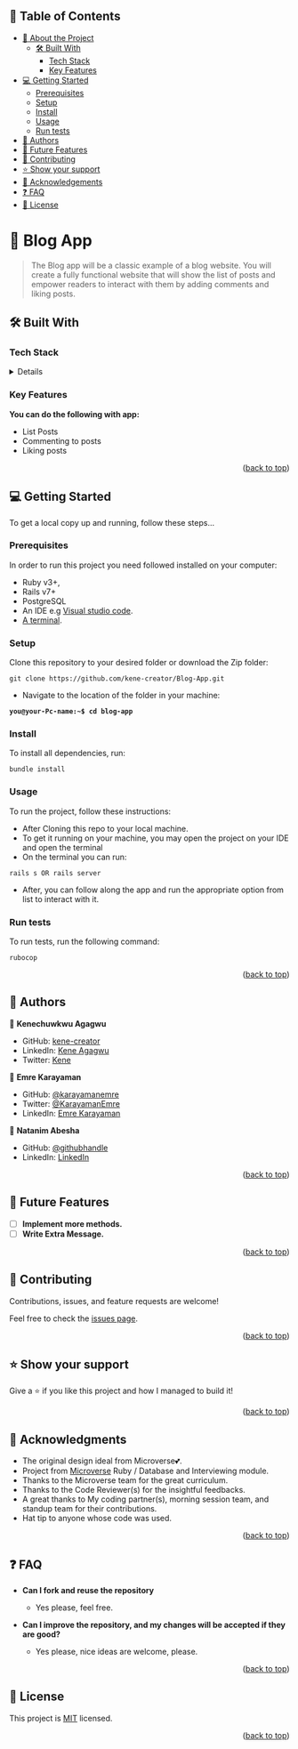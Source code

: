 ## 📗 Table of Contents

- [📖 About the Project](#about-project)
  - [🛠 Built With](#built-with)
    - [Tech Stack](#tech-stack)
    - [Key Features](#key-features)
- [💻 Getting Started](#getting-started)
  - [Prerequisites](#prerequisites)
  - [Setup](#setup)
  - [Install](#install)
  - [Usage](#usage)
  - [Run tests](#run-tests)
- [👥 Authors](#authors)
- [🔭 Future Features](#future-features)
- [🤝 Contributing](#contributing)
- [⭐️ Show your support](#support)
- [🙏 Acknowledgements](#acknowledgements)
- [❓ FAQ](#faq)
- [📝 License](#license)

# 📖 Blog App <a name="about-project"></a>

> The Blog app will be a classic example of a blog website. You will create a fully functional website that will show the list of posts and empower readers to interact with them by adding comments and liking posts.

## 🛠 Built With <a name="built-with"></a>

### Tech Stack <a name="tech-stack"></a>

<details>
  <ul>
    <li><a href="https://www.ruby-lang.org/en/">Ruby on Rails</a></li>
    <li><a href="https://www.ruby-lang.org/en/">PostgreSQL</a></li>
    <li><a href="https://www.ruby-lang.org/en/">RSpec</a></li>
  </ul>
</details>

### Key Features <a name="key-features"></a>

**You can do the following with app:**

- List Posts
- Commenting to posts
- Liking posts

<p align="right">(<a href="#readme-top">back to top</a>)</p>

## 💻 Getting Started <a name="getting-started"></a>

To get a local copy up and running, follow these steps...

### Prerequisites

In order to run this project you need followed installed on your computer:

- Ruby v3+,
- Rails v7+
- PostgreSQL
- An IDE e.g [Visual studio code](https://code.visualstudio.com/).
- [A terminal](https://code.visualstudio.com/docs/terminal/basics).

### Setup

Clone this repository to your desired folder or download the Zip folder:

```
git clone https://github.com/kene-creator/Blog-App.git
```

- Navigate to the location of the folder in your machine:

**`you@your-Pc-name:~$ cd blog-app`**

### Install

To install all dependencies, run:

```
bundle install
```

### Usage

To run the project, follow these instructions:

- After Cloning this repo to your local machine.
- To get it running on your machine, you may open the project on your IDE and open the terminal
- On the terminal you can run:

```
rails s OR rails server
```

- After, you can follow along the app and run the appropriate option from list to interact with it.

### Run tests

To run tests, run the following command:

```
rubocop
```

<p align="right">(<a href="#readme-top">back to top</a>)</p>

## 👤 Authors <a name="authors"></a>

👤 **Kenechuwkwu Agagwu**

- GitHub: [kene-creator](https://github.com/kene-creator)
- LinkedIn: [Kene Agagwu](https://www.linkedin.com/in/kenechukwu-agagwu)
- Twitter: [Kene](https://twitter.com/kay_yung1)

👤 **Emre Karayaman**

- GitHub: [@karayamanemre](https://github.com/karayamanemre)
- Twitter: [@KarayamanEmre](https://twitter.com/KarayamanEmre)
- LinkedIn: [Emre Karayaman](https://www.linkedin.com/in/emre-karayaman-a7b45b243/)

👤 **Natanim Abesha**

- GitHub: [@githubhandle](https://github.com/NatanimA)
- LinkedIn: [LinkedIn](https://linkedin.com/in/natanim-abesha)

<p align="right">(<a href="#readme-top">back to top</a>)</p>

## 🔭 Future Features <a name="future-features"></a>

- [ ] **Implement more methods.**
- [ ] **Write Extra Message.**

<p align="right">(<a href="#readme-top">back to top</a>)</p>

## 🤝 Contributing <a name="contributing"></a>

Contributions, issues, and feature requests are welcome!

Feel free to check the [issues page](https://github.com/kene-creator/Blog-App/issues).

<p align="right">(<a href="#readme-top">back to top</a>)</p>

## ⭐️ Show your support <a name="support"></a>

Give a ⭐️ if you like this project and how I managed to build it!

<p align="right">(<a href="#readme-top">back to top</a>)</p>

## 🙏 Acknowledgments <a name="acknowledgements"></a>

- The original design ideal from Microverse💕.
- Project from [Microverse](https://bit.ly/MicroverseTN) Ruby / Database and Interviewing module.
- Thanks to the Microverse team for the great curriculum.
- Thanks to the Code Reviewer(s) for the insightful feedbacks.
- A great thanks to My coding partner(s), morning session team, and standup team for their contributions.
- Hat tip to anyone whose code was used.

<p align="right">(<a href="#readme-top">back to top</a>)</p>

## ❓ FAQ <a name="faq"></a>

- **Can I fork and reuse the repository**

  - Yes please, feel free.

- **Can I improve the repository, and my changes will be accepted if they are good?**

  - Yes please, nice ideas are welcome, please.

<p align="right">(<a href="#readme-top">back to top</a>)</p>

## 📝 License <a name="license"></a>

This project is [MIT](https://opensource.org/licenses/MIT) licensed.

<p align="right">(<a href="#readme-top">back to top</a>)</p>
